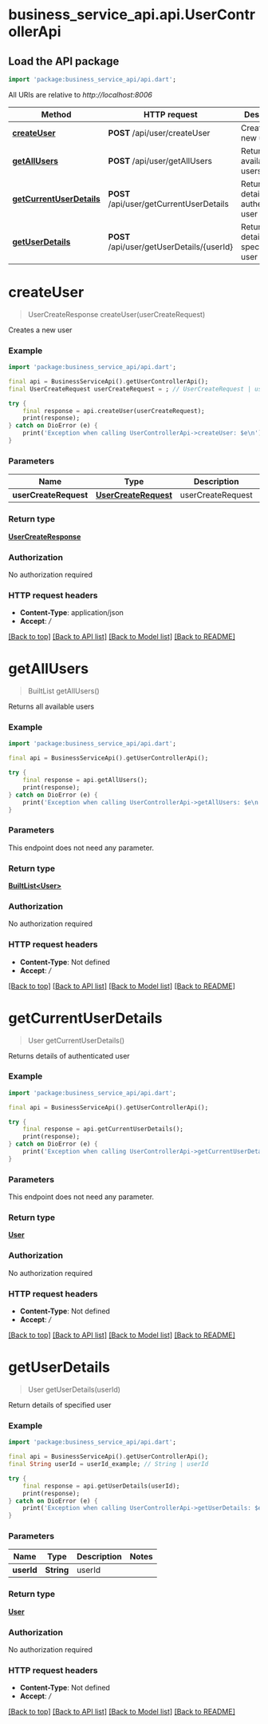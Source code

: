 # business_service_api.api.UserControllerApi

## Load the API package
```dart
import 'package:business_service_api/api.dart';
```

All URIs are relative to *http://localhost:8006*

Method | HTTP request | Description
------------- | ------------- | -------------
[**createUser**](UserControllerApi.md#createuser) | **POST** /api/user/createUser | Creates a new user
[**getAllUsers**](UserControllerApi.md#getallusers) | **POST** /api/user/getAllUsers | Returns all available users
[**getCurrentUserDetails**](UserControllerApi.md#getcurrentuserdetails) | **POST** /api/user/getCurrentUserDetails | Returns details of authenticated user
[**getUserDetails**](UserControllerApi.md#getuserdetails) | **POST** /api/user/getUserDetails/{userId} | Return details of specified user


# **createUser**
> UserCreateResponse createUser(userCreateRequest)

Creates a new user

### Example 
```dart
import 'package:business_service_api/api.dart';

final api = BusinessServiceApi().getUserControllerApi();
final UserCreateRequest userCreateRequest = ; // UserCreateRequest | userCreateRequest

try { 
    final response = api.createUser(userCreateRequest);
    print(response);
} catch on DioError (e) {
    print('Exception when calling UserControllerApi->createUser: $e\n');
}
```

### Parameters

Name | Type | Description  | Notes
------------- | ------------- | ------------- | -------------
 **userCreateRequest** | [**UserCreateRequest**](UserCreateRequest.md)| userCreateRequest | 

### Return type

[**UserCreateResponse**](UserCreateResponse.md)

### Authorization

No authorization required

### HTTP request headers

 - **Content-Type**: application/json
 - **Accept**: */*

[[Back to top]](#) [[Back to API list]](../README.md#documentation-for-api-endpoints) [[Back to Model list]](../README.md#documentation-for-models) [[Back to README]](../README.md)

# **getAllUsers**
> BuiltList<User> getAllUsers()

Returns all available users

### Example 
```dart
import 'package:business_service_api/api.dart';

final api = BusinessServiceApi().getUserControllerApi();

try { 
    final response = api.getAllUsers();
    print(response);
} catch on DioError (e) {
    print('Exception when calling UserControllerApi->getAllUsers: $e\n');
}
```

### Parameters
This endpoint does not need any parameter.

### Return type

[**BuiltList&lt;User&gt;**](User.md)

### Authorization

No authorization required

### HTTP request headers

 - **Content-Type**: Not defined
 - **Accept**: */*

[[Back to top]](#) [[Back to API list]](../README.md#documentation-for-api-endpoints) [[Back to Model list]](../README.md#documentation-for-models) [[Back to README]](../README.md)

# **getCurrentUserDetails**
> User getCurrentUserDetails()

Returns details of authenticated user

### Example 
```dart
import 'package:business_service_api/api.dart';

final api = BusinessServiceApi().getUserControllerApi();

try { 
    final response = api.getCurrentUserDetails();
    print(response);
} catch on DioError (e) {
    print('Exception when calling UserControllerApi->getCurrentUserDetails: $e\n');
}
```

### Parameters
This endpoint does not need any parameter.

### Return type

[**User**](User.md)

### Authorization

No authorization required

### HTTP request headers

 - **Content-Type**: Not defined
 - **Accept**: */*

[[Back to top]](#) [[Back to API list]](../README.md#documentation-for-api-endpoints) [[Back to Model list]](../README.md#documentation-for-models) [[Back to README]](../README.md)

# **getUserDetails**
> User getUserDetails(userId)

Return details of specified user

### Example 
```dart
import 'package:business_service_api/api.dart';

final api = BusinessServiceApi().getUserControllerApi();
final String userId = userId_example; // String | userId

try { 
    final response = api.getUserDetails(userId);
    print(response);
} catch on DioError (e) {
    print('Exception when calling UserControllerApi->getUserDetails: $e\n');
}
```

### Parameters

Name | Type | Description  | Notes
------------- | ------------- | ------------- | -------------
 **userId** | **String**| userId | 

### Return type

[**User**](User.md)

### Authorization

No authorization required

### HTTP request headers

 - **Content-Type**: Not defined
 - **Accept**: */*

[[Back to top]](#) [[Back to API list]](../README.md#documentation-for-api-endpoints) [[Back to Model list]](../README.md#documentation-for-models) [[Back to README]](../README.md)

